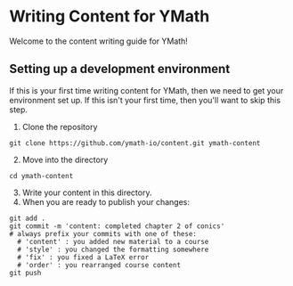 # Writing Content for YMath

Welcome to the content writing guide for YMath! 

## Setting up a development environment

If this is your first time writing content for YMath, then we need to get your environment set up.
If this isn't your first time, then you'll want to skip this step.

1. Clone the repository
```shell
git clone https://github.com/ymath-io/content.git ymath-content
```
2. Move into the directory
```shell
cd ymath-content
```
3. Write your content in this directory.
4. When you are ready to publish your changes:
```shell
git add .
git commit -m 'content: completed chapter 2 of conics'
# always prefix your commits with one of these:
  # 'content' : you added new material to a course
  # 'style' : you changed the formatting somewhere
  # 'fix' : you fixed a LaTeX error
  # 'order' : you rearranged course content
git push
```




